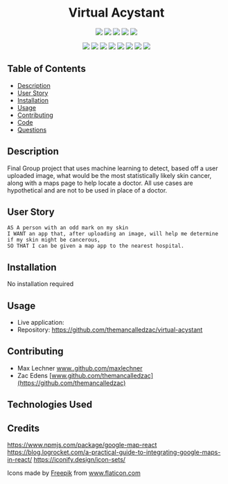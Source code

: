 <h1 align="center">Virtual Acystant</h1>

<p align="center">
    <img src="https://img.shields.io/github/repo-size/themancalledzac/virtual-acystant" />
    <img src="https://img.shields.io/github/languages/top/themancalledzac/virtual-acystant"  />
    <img src="https://img.shields.io/github/issues/themancalledzac/virtual-acystant" />
    <img src="https://img.shields.io/github/last-commit/themancalledzac/virtual-acystant" >
    <img src="https://img.shields.io/travis/com/themancalledzac/Student-Management-System/main" >

</p>
  
<p align="center">
    <img src="https://img.shields.io/badge/Javascript-red" />
    <img src="https://img.shields.io/badge/React-orange"  />
    <img src="https://img.shields.io/badge/-Axios-yellow" />
    <img src="https://img.shields.io/badge/-Express-blue" >
    <img src="https://img.shields.io/badge/-Mongoose-teal" />
    <img src="https://img.shields.io/badge/-Passport-blue" />
    <img src="https://img.shields.io/badge/-Material UI-indigo" />
    <img src="https://img.shields.io/badge/-Tensorflow-violet" />
</p>

## Table of Contents

- [Description](#description)
- [User Story](#user-story)
- [Installation](#installation)
- [Usage](#usage)
- [Contributing](#contributing)
- [Code](#code)
- [Questions](#questions)

## Description

Final Group project that uses machine learning to detect, based off a user uploaded image, what would be the most statistically likely skin cancer, along with a maps page to help locate a doctor.  All use cases are hypothetical and are not to be used in place of a doctor.

## User Story

```
AS A person with an odd mark on my skin
I WANT an app that, after uploading an image, will help me determine if my skin might be cancerous,
SO THAT I can be given a map app to the nearest hospital.
```

## Installation

No installation required

## Usage

- Live application:
- Repository: https://github.com/themancalledzac/virtual-acystant

## Contributing


- Max Lechner
  [www..github.com/maxlechner](https://github.com/maxlechner)
- Zac Edens
[www.github.com/themancalledzac](https://github.com/themancalledzac)

## Technologies Used

## Credits


https://www.npmjs.com/package/google-map-react
https://blog.logrocket.com/a-practical-guide-to-integrating-google-maps-in-react/
https://iconify.design/icon-sets/
<div>Icons made by <a href="https://www.freepik.com" title="Freepik">Freepik</a> from <a href="https://www.flaticon.com/" title="Flaticon">www.flaticon.com</a></div>